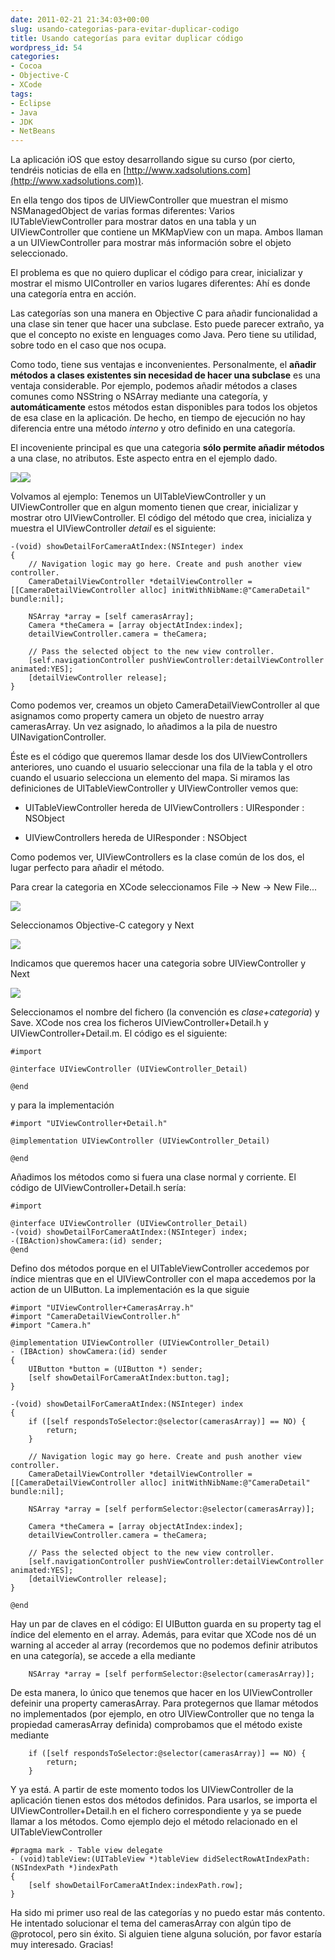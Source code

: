```yaml
---
date: 2011-02-21 21:34:03+00:00
slug: usando-categorias-para-evitar-duplicar-codigo
title: Usando categorías para evitar duplicar código
wordpress_id: 54
categories:
- Cocoa
- Objective-C
- XCode
tags:
- Eclipse
- Java
- JDK
- NetBeans
---
```


La aplicación iOS que estoy desarrollando sigue su curso (por cierto, tendréis noticias de ella en [http://www.xadsolutions.com](http://www.xadsolutions.com)).


En ella tengo dos tipos de UIViewController que muestran el mismo NSManagedObject de varias formas diferentes: Varios IUTableViewController para mostrar datos en una tabla y un UIViewController que contiene un MKMapView con un mapa. Ambos llaman a un UIViewController para mostrar más información sobre el objeto seleccionado.

El problema es que no quiero duplicar el código para crear, inicializar y mostrar el mismo UIController en varios lugares diferentes: Ahí es donde una categoría entra en acción.


<!-- more -->


Las categorías son una manera en Objective C para añadir funcionalidad a una clase sin tener que hacer una subclase. Esto puede parecer extraño, ya que el concepto no existe en lenguages como Java. Pero tiene su utilidad, sobre todo en el caso que nos ocupa.

Como todo, tiene sus ventajas e inconvenientes. Personalmente, el **añadir métodos a clases existentes sin necesidad de hacer una subclase** es una ventaja considerable. Por ejemplo, podemos añadir métodos a clases comunes como NSString o NSArray mediante una categoría, y **automáticamente** estos métodos estan disponibles para todos los objetos de esa clase en la aplicación. De hecho, en tiempo de ejecución no hay diferencia entre una método _interno_ y otro definido en una categoría.

El incoveniente principal es que una categoria **sólo permite añadir métodos** a una clase, no atributos. Este aspecto entra en el ejemplo dado.




[![](/images/2011-02-21-usando-categorias-para-evitar-duplicar-codigo/categorias_mapa-159x300.png)](/images/2011-02-21-usando-categorias-para-evitar-duplicar-codigo/categorias_mapa.png)[![](/images/2011-02-21-usando-categorias-para-evitar-duplicar-codigo/categorias_tabla-159x300.png)](/images/2011-02-21-usando-categorias-para-evitar-duplicar-codigo/categorias_tabla.png)



Volvamos al ejemplo: Tenemos un UITableViewController y un UIViewController que en algun momento tienen que crear, inicializar y mostrar otro UIViewController. El código del método que crea, inicializa y muestra el UIViewController _detail_ es el siguiente:



    -(void) showDetailForCameraAtIndex:(NSInteger) index
    {
        // Navigation logic may go here. Create and push another view controller.
        CameraDetailViewController *detailViewController = [[CameraDetailViewController alloc] initWithNibName:@"CameraDetail" bundle:nil];

        NSArray *array = [self camerasArray];
        Camera *theCamera = [array objectAtIndex:index];
        detailViewController.camera = theCamera;

        // Pass the selected object to the new view controller.
        [self.navigationController pushViewController:detailViewController animated:YES];
        [detailViewController release];
    }


Como podemos ver, creamos un objeto CameraDetailViewController al que asignamos como property camera un objeto de nuestro array camerasArray. Un vez asignado, lo añadimos a la pila de nuestro UINavigationController.

Éste es el código que queremos llamar desde los dos UIViewControllers anteriores, uno cuando el usuario seleccionar una fila de la tabla y el otro cuando el usuario selecciona un elemento del mapa. Si miramos las definiciones de UITableViewController y UIViewController vemos que:




  * UITableViewController hereda de UIViewControllers : UIResponder : NSObject


  * UIViewControllers hereda de UIResponder : NSObject


Como podemos ver, UIViewControllers es la clase común de los dos, el lugar perfecto para añadir el método.

Para crear la categoria en XCode seleccionamos File -> New -> New File...

[![](/images/2011-02-21-usando-categorias-para-evitar-duplicar-codigo/categorias_new_1-300x204.png)](/images/2011-02-21-usando-categorias-para-evitar-duplicar-codigo/categorias_new_1.png)

Seleccionamos Objective-C category y Next

[![](/images/2011-02-21-usando-categorias-para-evitar-duplicar-codigo/categorias_new_2-300x204.png)](/images/2011-02-21-usando-categorias-para-evitar-duplicar-codigo/categorias_new_2.png)

Indicamos que queremos hacer una categoria sobre UIViewController y Next

[![](/images/2011-02-21-usando-categorias-para-evitar-duplicar-codigo/categorias_new_3-300x251.png)](/images/2011-02-21-usando-categorias-para-evitar-duplicar-codigo/categorias_new_3.png)

Seleccionamos el nombre del fichero (la convención es _clase+categoria_) y Save. XCode nos crea los ficheros UIViewController+Detail.h y UIViewController+Detail.m. El código es el siguiente:


    #import

    @interface UIViewController (UIViewController_Detail)

    @end


y para la implementación


    #import "UIViewController+Detail.h"

    @implementation UIViewController (UIViewController_Detail)

    @end


Añadimos los métodos como si fuera una clase normal y corriente. El código de UIViewController+Detail.h sería:


    #import

    @interface UIViewController (UIViewController_Detail)
    -(void) showDetailForCameraAtIndex:(NSInteger) index;
    -(IBAction)showCamera:(id) sender;
    @end


Defino dos métodos porque en el UITableViewController accedemos por índice mientras que en el UIViewController con el mapa accedemos por la action de un UIButton. La implementación es la que siguie


    #import "UIViewController+CamerasArray.h"
    #import "CameraDetailViewController.h"
    #import "Camera.h"

    @implementation UIViewController (UIViewController_Detail)
    - (IBAction) showCamera:(id) sender
    {
        UIButton *button = (UIButton *) sender;
        [self showDetailForCameraAtIndex:button.tag];
    }

    -(void) showDetailForCameraAtIndex:(NSInteger) index
    {
        if ([self respondsToSelector:@selector(camerasArray)] == NO) {
            return;
        }

        // Navigation logic may go here. Create and push another view controller.
        CameraDetailViewController *detailViewController = [[CameraDetailViewController alloc] initWithNibName:@"CameraDetail" bundle:nil];

        NSArray *array = [self performSelector:@selector(camerasArray)];

        Camera *theCamera = [array objectAtIndex:index];
        detailViewController.camera = theCamera;

        // Pass the selected object to the new view controller.
        [self.navigationController pushViewController:detailViewController animated:YES];
        [detailViewController release];
    }

    @end


Hay un par de claves en el código: El UIButton guarda en su property tag el índice del elemento en el array. Además, para evitar que XCode nos dé un warning al acceder al array (recordemos que no podemos definir atributos en una categoría), se accede a ella mediante


        NSArray *array = [self performSelector:@selector(camerasArray)];


De esta manera, lo único que tenemos que hacer en los UIViewController defeinir una property camerasArray. Para protegernos que llamar métodos no implementados (por ejemplo, en otro UIViewController que no tenga la propiedad camerasArray definida) comprobamos que el método existe mediante


        if ([self respondsToSelector:@selector(camerasArray)] == NO) {
            return;
        }


Y ya está. A partir de este momento todos los UIViewController de la aplicación tienen estos dos métodos definidos. Para usarlos, se importa el UIViewController+Detail.h en el fichero correspondiente y ya se puede llamar a los métodos. Como ejemplo dejo el método relacionado en el UITableViewController


    #pragma mark - Table view delegate
    - (void)tableView:(UITableView *)tableView didSelectRowAtIndexPath:(NSIndexPath *)indexPath
    {
        [self showDetailForCameraAtIndex:indexPath.row];
    }


Ha sido mi primer uso real de las categorías y no puedo estar más contento. He intentado solucionar el tema del camerasArray con algún tipo de @protocol, pero sin éxito. Si alguien tiene alguna solución, por favor estaría muy interesado. Gracias!
